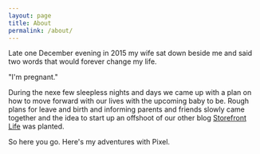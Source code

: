 ```yaml
---
layout: page
title: About
permalink: /about/
---
```


Late one December evening in 2015 my wife sat down beside me and said two words that would forever change my life.

"I'm pregnant."

During the nexe few sleepless nights and days we came up with a plan on how to move forward with our lives with the upcoming baby to be. Rough plans for leave and birth and informing parents and friends slowly came together and the idea to start up an offshoot of our other blog <a href="http://www.storefrontlife.com" target="_blank">Storefront Life</a> was planted.

So here you go. Here's my adventures with Pixel.